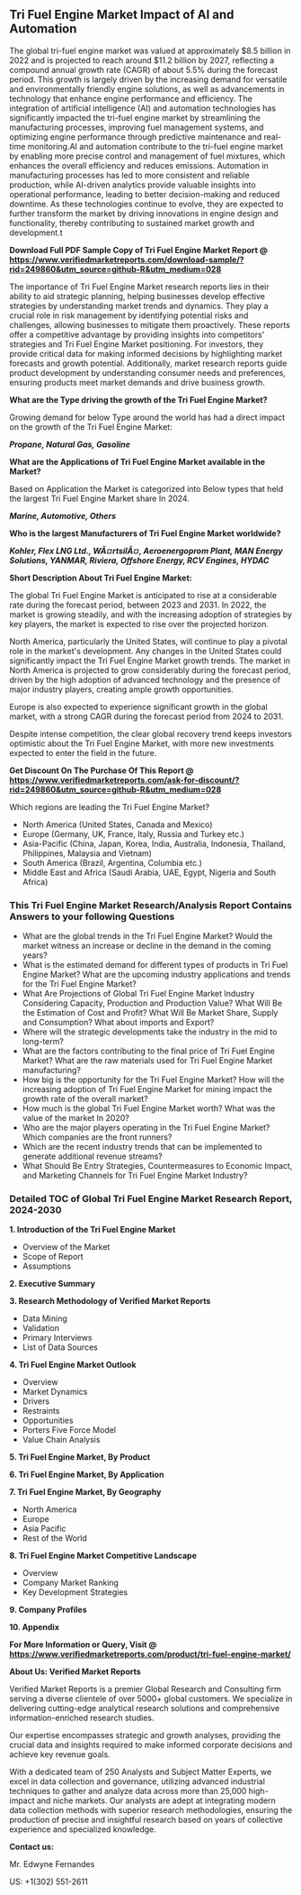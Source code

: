 <h2>Tri Fuel Engine Market Impact of AI and Automation</h2>The global tri-fuel engine market was valued at approximately $8.5 billion in 2022 and is projected to reach around $11.2 billion by 2027, reflecting a compound annual growth rate (CAGR) of about 5.5% during the forecast period. This growth is largely driven by the increasing demand for versatile and environmentally friendly engine solutions, as well as advancements in technology that enhance engine performance and efficiency. The integration of artificial intelligence (AI) and automation technologies has significantly impacted the tri-fuel engine market by streamlining the manufacturing processes, improving fuel management systems, and optimizing engine performance through predictive maintenance and real-time monitoring.AI and automation contribute to the tri-fuel engine market by enabling more precise control and management of fuel mixtures, which enhances the overall efficiency and reduces emissions. Automation in manufacturing processes has led to more consistent and reliable production, while AI-driven analytics provide valuable insights into operational performance, leading to better decision-making and reduced downtime. As these technologies continue to evolve, they are expected to further transform the market by driving innovations in engine design and functionality, thereby contributing to sustained market growth and development.t</p><p id="" class=""><strong>Download Full PDF Sample Copy of Tri Fuel Engine Market Report @ <a href="https://www.verifiedmarketreports.com/download-sample/?rid=249860&utm_source=github-R&utm_medium=028" target="_blank">https://www.verifiedmarketreports.com/download-sample/?rid=249860&utm_source=github-R&utm_medium=028</a></strong></p><p>The importance of&nbsp;Tri Fuel Engine Market research reports lies in their ability to aid strategic planning, helping businesses develop effective strategies by understanding market trends and dynamics. They play a crucial role in risk management by identifying potential risks and challenges, allowing businesses to mitigate them proactively. These reports offer a competitive advantage by providing insights into competitors' strategies and Tri Fuel Engine Market positioning. For investors, they provide critical data for making informed decisions by highlighting market forecasts and growth potential. Additionally, market research reports guide product development by understanding consumer needs and preferences, ensuring products meet market demands and drive business growth.</p><p><strong>What are the&nbsp;Type driving the growth of the Tri Fuel Engine Market?</strong></p><p id="" class="">Growing demand for below Type around the world has had a direct impact on the growth of the Tri Fuel Engine Market:</p><em><strong>Propane, Natural Gas, Gasoline</strong></em></p><strong>What are the&nbsp;Applications&nbsp;of Tri Fuel Engine Market available in the Market?</strong></p><p id="" class="">Based on Application the Market is categorized into Below types that held the largest Tri Fuel Engine Market share In 2024.</p><em><strong>Marine, Automotive, Others</strong></em></p><strong>Who is the largest Manufacturers of Tri Fuel Engine Market worldwide?</strong></p><p><em><strong>Kohler, Flex LNG Ltd., WÃ¤rtsilÃ¤, Aeroenergoprom Plant, MAN Energy Solutions, YANMAR, Riviera, Offshore Energy, RCV Engines, HYDAC</strong></em></p><p id="" class=""><strong>Short Description About Tri Fuel Engine Market:</strong></p><p>The global Tri Fuel Engine Market is anticipated to rise at a considerable rate during the forecast period, between 2023 and 2031. In 2022, the market is growing steadily, and with the increasing adoption of strategies by key players, the market is expected to rise over the projected horizon.</p><p>North America, particularly the United States, will continue to play a pivotal role in the market's development. Any changes in the United States could significantly impact the Tri Fuel Engine Market growth trends. The market in North America is projected to grow considerably during the forecast period, driven by the high adoption of advanced technology and the presence of major industry players, creating ample growth opportunities.</p><p>Europe is also expected to experience significant growth in the global market, with a strong CAGR during the forecast period from 2024 to 2031.</p><p>Despite intense competition, the clear global recovery trend keeps investors optimistic about the Tri Fuel Engine Market, with more new investments expected to enter the field in the future.</p><p id="" class=""><strong>Get Discount On The Purchase Of This Report @ <a href="https://www.verifiedmarketreports.com/ask-for-discount/?rid=249860&utm_source=github-R&utm_medium=028" target="_blank">https://www.verifiedmarketreports.com/ask-for-discount/?rid=249860&utm_source=github-R&utm_medium=028</a></strong></p>Which regions are leading the Tri Fuel Engine Market?</p><ul><li>North America (United States, Canada and Mexico)</li><li>Europe (Germany, UK, France, Italy, Russia and Turkey etc.)</li><li>Asia-Pacific (China, Japan, Korea, India, Australia, Indonesia, Thailand, Philippines, Malaysia and Vietnam)</li><li>South America (Brazil, Argentina, Columbia etc.)</li><li>Middle East and Africa (Saudi Arabia, UAE, Egypt, Nigeria and South Africa)</li></ul><h3 id="" class="">This Tri Fuel Engine Market Research/Analysis Report Contains Answers to your following Questions</h3><ul><li>What are the global trends in the Tri Fuel Engine Market? Would the market witness an increase or decline in the demand in the coming years?</li><li>What is the estimated demand for different types of products in Tri Fuel Engine Market? What are the upcoming industry applications and trends for the Tri Fuel Engine Market?</li><li>What Are Projections of Global Tri Fuel Engine Market Industry Considering Capacity, Production and Production Value? What Will Be the Estimation of Cost and Profit? What Will Be Market Share, Supply and Consumption? What about imports and Export?</li><li>Where will the strategic developments take the industry in the mid to long-term?</li><li>What are the factors contributing to the final price of Tri Fuel Engine Market? What are the raw materials used for Tri Fuel Engine Market manufacturing?</li><li>How big is the opportunity for the Tri Fuel Engine Market? How will the increasing adoption of Tri Fuel Engine Market for mining impact the growth rate of the overall market?</li><li>How much is the global Tri Fuel Engine Market worth? What was the value of the market In 2020?</li><li>Who are the major players operating in the Tri Fuel Engine Market? Which companies are the front runners?</li><li>Which are the recent industry trends that can be implemented to generate additional revenue streams?</li><li>What Should Be Entry Strategies, Countermeasures to Economic Impact, and Marketing Channels for Tri Fuel Engine Market Industry?</li></ul><h3 id="" class="">Detailed TOC of Global Tri Fuel Engine Market Research Report, 2024-2030</h3><p id="" class=""><strong>1. Introduction of the Tri Fuel Engine Market</strong></p><ul><li>Overview of the Market</li><li>Scope of Report</li><li>Assumptions</li></ul><p id="" class=""><strong>2. Executive Summary</strong></p><p id="" class=""><strong>3. Research Methodology of Verified Market Reports</strong></p><ul><li>Data Mining</li><li>Validation</li><li>Primary Interviews</li><li>List of Data Sources</li></ul><p id="" class=""><strong>4. Tri Fuel Engine Market Outlook</strong></p><ul><li>Overview</li><li>Market Dynamics</li><li>Drivers</li><li>Restraints</li><li>Opportunities</li><li>Porters Five Force Model</li><li>Value Chain Analysis</li></ul><p id="" class=""><strong>5. Tri Fuel Engine Market, By Product</strong></p><p id="" class=""><strong>6. Tri Fuel Engine Market, By Application</strong></p><p id="" class=""><strong>7. Tri Fuel Engine Market, By Geography</strong></p><ul><li>North America</li><li>Europe</li><li>Asia Pacific</li><li>Rest of the World</li></ul><p id="" class=""><strong>8. Tri Fuel Engine Market Competitive Landscape</strong></p><ul><li>Overview</li><li>Company Market Ranking</li><li>Key Development Strategies</li></ul><p id="" class=""><strong>9. Company Profiles</strong></p><p id="" class=""><strong>10. Appendix</strong></p><p id="" class=""><strong>For More Information or Query, Visit @ <a href="https://www.verifiedmarketreports.com/product/tri-fuel-engine-market/" target="_blank">https://www.verifiedmarketreports.com/product/tri-fuel-engine-market/</a></strong></p><p id="" class=""><strong>About Us: Verified Market Reports</strong></p><p id="" class="">Verified Market Reports is a premier Global Research and Consulting firm serving a diverse clientele of over 5000+ global customers. We specialize in delivering cutting-edge analytical research solutions and comprehensive information-enriched research studies.</p><p id="" class="">Our expertise encompasses strategic and growth analyses, providing the crucial data and insights required to make informed corporate decisions and achieve key revenue goals.</p><p id="" class="">With a dedicated team of 250 Analysts and Subject Matter Experts, we excel in data collection and governance, utilizing advanced industrial techniques to gather and analyze data across more than 25,000 high-impact and niche markets. Our analysts are adept at integrating modern data collection methods with superior research methodologies, ensuring the production of precise and insightful research based on years of collective experience and specialized knowledge.</p><p id="" class=""><strong>Contact us:</strong></p><p id="" class="">Mr. Edwyne Fernandes</p><p id="" class="">US: +1(302) 551-2611</p>